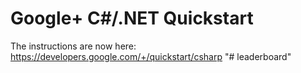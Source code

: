 # Google+ C#/.NET Quickstart

The instructions are now here:
https://developers.google.com/+/quickstart/csharp
"# leaderboard" 
